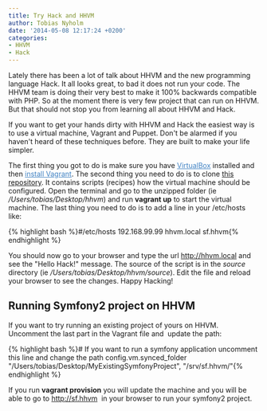 ```yaml
---
title: Try Hack and HHVM
author: Tobias Nyholm
date: '2014-05-08 12:17:24 +0200'
categories:
- HHVM
- Hack
---
```


Lately there has been a lot of talk about HHVM and the new programming language Hack. It all looks great, to bad it does not run your code. The HHVM team is doing their very best to make it 100% backwards compatible with PHP. So at the moment there is very few project that can run on HHVM. But that should not stop you from learning all about HHVM and Hack.


If you want to get your hands dirty with HHVM and Hack the easiest way is to use a virtual machine, Vagrant and Puppet. Don't be alarmed if you haven't heard of these techniques before. They are built to make your life simpler.


The first thing you got to do is make sure you have <a style="color: #4183c4;" href="https://www.virtualbox.org/">VirtualBox</a> installed and then <a style="color: #4183c4;" href="http://docs.vagrantup.com/v2/installation/">install Vagrant</a>. The second thing you need to do is to clone <a href="https://github.com/Nyholm/vagrant-hhvm">this repository</a>. It contains scripts (recipes) how the virtual machine should be configured. Open the terminal and go to the unzipped folder (ie <em>/Users/tobias/Desktop/hhvm</em>) and run <strong>vagrant up</strong> to start the virtual machine. The last thing you need to do is to add a line in your /etc/hosts like:


{% highlight bash %}#/etc/hosts
192.168.99.99 hhvm.local sf.hhvm{% endhighlight %}


You should now go to your browser and type the url <a href="http://hhvm.local" target="_blank">http://hhvm.local</a> and see the "Hello Hack!" message. The source of the script is in the <em>source</em> directory (ie <em>/Users/tobias/Desktop/hhvm/source</em>). Edit the file and reload your browser to see the changes. Happy Hacking!

<h2>Running Symfony2 project on HHVM</h2>

If you want to try running an existing project of yours on HHVM. Uncomment the last part in the Vagrant file and  update the path:


{% highlight bash %}# If you want to run a symfony application uncomment this line and change the path
config.vm.synced_folder &quot;/Users/tobias/Desktop/MyExistingSymfonyProject&quot;, &quot;/srv/sf.hhvm/&quot;{% endhighlight %}


If you run <strong>vagrant provision</strong> you will update the machine and you will be able to go to <a href="http://sf.hhvm" target="_blank">http://sf.hhvm</a>  in your browser to run your symfony2 project.

